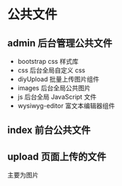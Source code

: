 # 公共文件

## admin 后台管理公共文件

- bootstrap css 样式库
- css 后台全局自定义 css
- diyUpload 批量上传图片组件
- images 后台全局公共图片
- js 后台全局 JavaScript 文件
- wysiwyg-editor 富文本编辑器组件

## index 前台公共文件

## upload 页面上传的文件

主要为图片
